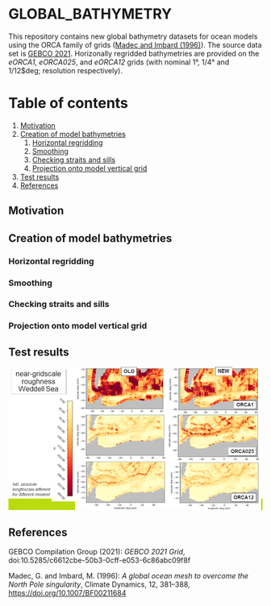 # GLOBAL_BATHYMETRY
This repository contains new global bathymetry datasets for ocean models using the ORCA family of 
grids ([Madec and Imbard (1996)](#madec_and_imbard_1996)). The source data set is [GEBCO 2021](#gebco_2021).
Horizonally regridded bathymetries are provided on the _eORCA1_, _eORCA025_, and _eORCA12_ grids 
(with nominal 1&deg;, 1/4&deg; and 1/12$deg; resolution respectively).

# Table of contents
1. [Motivation](#motivation)
2. [Creation of model bathymetries](#creation-of-model-bathymetries)
   1. [Horizontal regridding](#horizontal-regridding)
   2. [Smoothing](#smoothing)
   3. [Checking straits and sills](#checking-straits-and-sills)
   4. [Projection onto model vertical grid](#projection-onto-model-vertical-grid)
3. [Test results](#test-results)
4. [References](#references)

## Motivation

## Creation of model bathymetries
### Horizontal regridding
### Smoothing
### Checking straits and sills
### Projection onto model vertical grid

## Test results
<img title="gridscale roughness in Weddell Sea" 
alt="Alt text" src="Weddell_Sea_roughness.png">


## References

<a name="gebco_2021"></a>
GEBCO Compilation Group (2021): _GEBCO 2021 Grid_, doi:10.5285/c6612cbe-50b3-0cff-e053-6c86abc09f8f

<a name="madec_and_imbard_1996"></a>
Madec, G. and Imbard, M. (1996): _A global ocean mesh to overcome the North Pole singularity_, Climate Dynamics, 12, 381–388,
https://doi.org/10.1007/BF00211684

